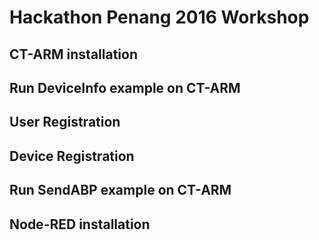 # Hackathon Penang 2016 Workshop
## CT-ARM installation

## Run DeviceInfo example on CT-ARM

## User Registration

## Device Registration

## Run SendABP example on CT-ARM

## Node-RED installation
